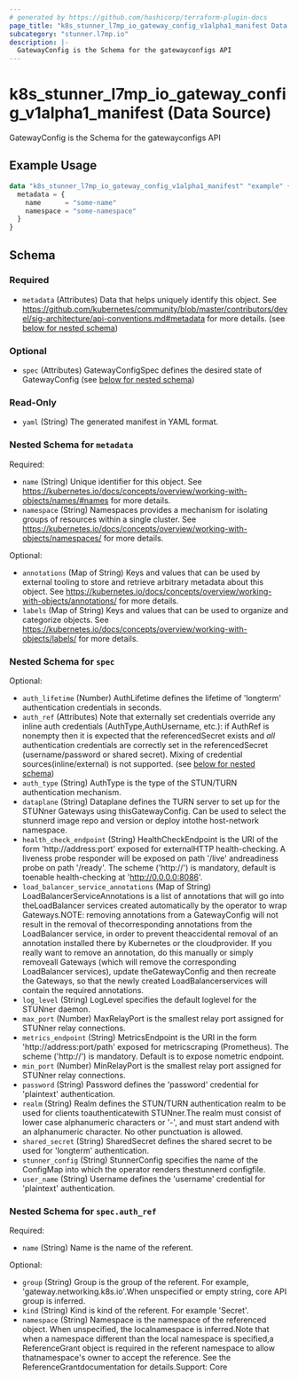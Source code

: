 ```yaml
---
# generated by https://github.com/hashicorp/terraform-plugin-docs
page_title: "k8s_stunner_l7mp_io_gateway_config_v1alpha1_manifest Data Source - terraform-provider-k8s"
subcategory: "stunner.l7mp.io"
description: |-
  GatewayConfig is the Schema for the gatewayconfigs API
---
```


# k8s_stunner_l7mp_io_gateway_config_v1alpha1_manifest (Data Source)

GatewayConfig is the Schema for the gatewayconfigs API

## Example Usage

```terraform
data "k8s_stunner_l7mp_io_gateway_config_v1alpha1_manifest" "example" {
  metadata = {
    name      = "some-name"
    namespace = "some-namespace"
  }
}
```

<!-- schema generated by tfplugindocs -->
## Schema

### Required

- `metadata` (Attributes) Data that helps uniquely identify this object. See https://github.com/kubernetes/community/blob/master/contributors/devel/sig-architecture/api-conventions.md#metadata for more details. (see [below for nested schema](#nestedatt--metadata))

### Optional

- `spec` (Attributes) GatewayConfigSpec defines the desired state of GatewayConfig (see [below for nested schema](#nestedatt--spec))

### Read-Only

- `yaml` (String) The generated manifest in YAML format.

<a id="nestedatt--metadata"></a>
### Nested Schema for `metadata`

Required:

- `name` (String) Unique identifier for this object. See https://kubernetes.io/docs/concepts/overview/working-with-objects/names/#names for more details.
- `namespace` (String) Namespaces provides a mechanism for isolating groups of resources within a single cluster. See https://kubernetes.io/docs/concepts/overview/working-with-objects/namespaces/ for more details.

Optional:

- `annotations` (Map of String) Keys and values that can be used by external tooling to store and retrieve arbitrary metadata about this object. See https://kubernetes.io/docs/concepts/overview/working-with-objects/annotations/ for more details.
- `labels` (Map of String) Keys and values that can be used to organize and categorize objects. See https://kubernetes.io/docs/concepts/overview/working-with-objects/labels/ for more details.


<a id="nestedatt--spec"></a>
### Nested Schema for `spec`

Optional:

- `auth_lifetime` (Number) AuthLifetime defines the lifetime of 'longterm' authentication credentials in seconds.
- `auth_ref` (Attributes) Note that externally set credentials override any inline auth credentials (AuthType,AuthUsername, etc.): if AuthRef is nonempty then it is expected that the referencedSecret exists and *all* authentication credentials are correctly set in the referencedSecret (username/password or shared secret). Mixing of credential sources(inline/external) is not supported. (see [below for nested schema](#nestedatt--spec--auth_ref))
- `auth_type` (String) AuthType is the type of the STUN/TURN authentication mechanism.
- `dataplane` (String) Dataplane defines the TURN server to set up for the STUNner Gateways using thisGatewayConfig. Can be used to select the stunnerd image repo and version or deploy intothe host-network namespace.
- `health_check_endpoint` (String) HealthCheckEndpoint is the URI of the form 'http://address:port' exposed for externalHTTP health-checking. A liveness probe responder will be exposed on path '/live' andreadiness probe on path '/ready'. The scheme ('http://') is mandatory, default is toenable health-checking at 'http://0.0.0.0:8086'.
- `load_balancer_service_annotations` (Map of String) LoadBalancerServiceAnnotations is a list of annotations that will go into theLoadBalancer services created automatically by the operator to wrap Gateways.NOTE: removing annotations from a GatewayConfig will not result in the removal of thecorresponding annotations from the LoadBalancer service, in order to prevent theaccidental removal of an annotation installed there by Kubernetes or the cloudprovider. If you really want to remove an annotation, do this manually or simply removeall Gateways (which will remove the corresponding LoadBalancer services), update theGatewayConfig and then recreate the Gateways, so that the newly created LoadBalancerservices will contain the required annotations.
- `log_level` (String) LogLevel specifies the default loglevel for the STUNner daemon.
- `max_port` (Number) MaxRelayPort is the smallest relay port assigned for STUNner relay connections.
- `metrics_endpoint` (String) MetricsEndpoint is the URI in the form 'http://address:port/path' exposed for metricscraping (Prometheus). The scheme ('http://') is mandatory. Default is to expose nometric endpoint.
- `min_port` (Number) MinRelayPort is the smallest relay port assigned for STUNner relay connections.
- `password` (String) Password defines the 'password' credential for 'plaintext' authentication.
- `realm` (String) Realm defines the STUN/TURN authentication realm to be used for clients toauthenticatewith STUNner.The realm must consist of lower case alphanumeric characters or '-', and must start andend with an alphanumeric character. No other punctuation is allowed.
- `shared_secret` (String) SharedSecret defines the shared secret to be used for 'longterm' authentication.
- `stunner_config` (String) StunnerConfig specifies the name of the ConfigMap into which the operator renders thestunnerd configfile.
- `user_name` (String) Username defines the 'username' credential for 'plaintext' authentication.

<a id="nestedatt--spec--auth_ref"></a>
### Nested Schema for `spec.auth_ref`

Required:

- `name` (String) Name is the name of the referent.

Optional:

- `group` (String) Group is the group of the referent. For example, 'gateway.networking.k8s.io'.When unspecified or empty string, core API group is inferred.
- `kind` (String) Kind is kind of the referent. For example 'Secret'.
- `namespace` (String) Namespace is the namespace of the referenced object. When unspecified, the localnamespace is inferred.Note that when a namespace different than the local namespace is specified,a ReferenceGrant object is required in the referent namespace to allow thatnamespace's owner to accept the reference. See the ReferenceGrantdocumentation for details.Support: Core
